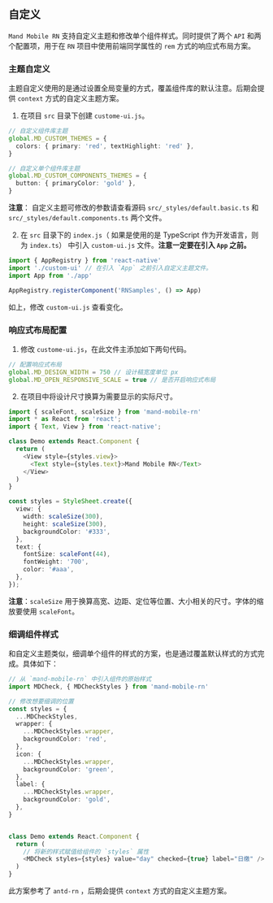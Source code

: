 ## 自定义

`Mand Mobile RN` 支持自定义主题和修改单个组件样式。同时提供了两个 `API` 和两个配置项，用于在 `RN` 项目中使用前端同学属性的 `rem` 方式的响应式布局方案。

### 主题自定义

主题自定义使用的是通过设置全局变量的方式，覆盖组件库的默认注意。后期会提供 `context` 方式的自定义主题方案。

1. 在项目 `src` 目录下创建 `custome-ui.js`。

```ts
// 自定义组件库主题
global.MD_CUSTOM_THEMES = {
  colors: { primary: 'red', textHighlight: 'red' },
}

// 自定义单个组件库主题
global.MD_CUSTOM_COMPONENTS_THEMES = {
  button: { primaryColor: 'gold' },
}
```

**注意**： 自定义主题可修改的参数请查看源码 `src/_styles/default.basic.ts` 和 `src/_styles/default.components.ts` 两个文件。

2. 在 `src` 目录下的 `index.js`（ 如果是使用的是 TypeScript 作为开发语言，则为 `index.ts`） 中引入 `custom-ui.js` 文件。**注意一定要在引入 `App` 之前。**

```ts
import { AppRegistry } from 'react-native'
import './custom-ui' // 在引入 `App` 之前引入自定义主题文件。
import App from './app'

AppRegistry.registerComponent('RNSamples', () => App)
```

如上，修改 `custom-ui.js` 查看变化。

### 响应式布局配置

1. 修改 `custome-ui.js`，在此文件主添加如下两句代码。

```ts
// 配置响应式布局
global.MD_DESIGN_WIDTH = 750 // 设计稿宽度单位 px
global.MD_OPEN_RESPONSIVE_SCALE = true // 是否开启响应式布局
```

2. 在项目中将设计尺寸换算为需要显示的实际尺寸。

```ts
import { scaleFont, scaleSize } from 'mand-mobile-rn'
import * as React from 'react';
import { Text, View } from 'react-native';

class Demo extends React.Component {
  return (
    <View style={styles.view}>
      <Text style={styles.text}>Mand Mobile RN</Text>
    </View>
  )
}

const styles = StyleSheet.create({
  view: {
    width: scaleSize(300),
    height: scaleSize(300),
    backgroundColor: '#333',
  },
  text: {
    fontSize: scaleFont(44),
    fontWeight: '700',
    color: '#aaa',
  },
});
```

**注意**：`scaleSize` 用于换算高宽、边距、定位等位置、大小相关的尺寸。字体的缩放要使用 `scaleFont`。

### 细调组件样式

和自定义主题类似，细调单个组件的样式的方案，也是通过覆盖默认样式的方式完成。具体如下：

```ts
// 从 `mand-mobile-rn` 中引入组件的原始样式
import MDCheck, { MDCheckStyles } from 'mand-mobile-rn'

// 修改想要细调的位置
const styles = {
  ...MDCheckStyles,
  wrapper: {
    ...MDCheckStyles.wrapper,
    backgroundColor: 'red',
  },
  icon: {
    ...MDCheckStyles.wrapper,
    backgroundColor: 'green',
  },
  label: {
    ...MDCheckStyles.wrapper,
    backgroundColor: 'gold',
  },
}


class Demo extends React.Component {
  return (
    // 将新的样式赋值给组件的 `styles` 属性
    <MDCheck styles={styles} value="day" checked={true} label="日缴" />
  )
}
```

此方案参考了 `antd-rn` ，后期会提供 `context` 方式的自定义主题方案。
